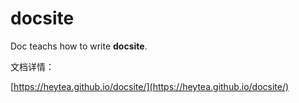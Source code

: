 # docsite
Doc teachs how to write **docsite**.

文档详情：

[https://heytea.github.io/docsite/](https://heytea.github.io/docsite/)